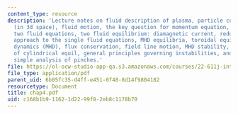 ```yaml
---
content_type: resource
description: 'Lecture notes on fluid description of plasma, particle conservation
  (in 3d space), fluid motion, the key question for momentum equation, summary of
  two fluid equations, two fluid equilibrium: diamagnetic current, reduction of fluid
  approach to the single fluid equations, MHD equilibria, toroidal equilibrium, plasma
  dynamics (MHD), flux conservation, field line motion, MHD stability, general perturbations
  of cylindrical equil, general principles governing instabilities, and a quick and
  simple analysis of pinches.'
file: https://ol-ocw-studio-app-qa.s3.amazonaws.com/courses/22-611j-introduction-to-plasma-physics-i-fall-2006/c168b1b911621d2299f82eb8c1178b70_chap4.pdf
file_type: application/pdf
parent_uid: 6b05fc35-d4ff-e451-0f48-8d14f9804182
resourcetype: Document
title: chap4.pdf
uid: c168b1b9-1162-1d22-99f8-2eb8c1178b70
---
```

